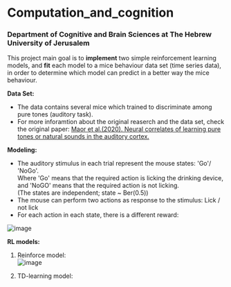 # Computation_and_cognition
### Department of Cognitive and Brain Sciences at The Hebrew University of Jerusalem
This project main goal is to **implement** two simple reinforcement learning models, and **fit** each model to a mice behaviour data set (time series data), in order to determine which model can predict in a better way the mice behaviour.

**Data Set:**  
- The data contains several mice which trained to discriminate among pure tones (auditory task).
- For more inforamtion about the original reaserch and the data set, check the original paper: [Maor et al.(2020). Neural correlates of learning pure tones or natural sounds in the auditory cortex.](https://www.frontiersin.org/articles/10.3389/fncir.2019.00082/full)  

**Modeling:**
- The auditory stimulus in each trial represent the mouse states: 'Go'/ 'NoGo'.  
Where 'Go' means that the required action is licking the drinking device, and 'NoGO' means that the required action is not licking.  
(The states are independent; state ~ Ber(0.5))
 - The mouse can perform two actions as response to the stimulus: Lick / not lick
- For each action in each state, there is a different reward:  
  
![image](https://user-images.githubusercontent.com/83977654/128905279-f74cd744-b963-4b08-8a32-d5e8834bb61a.png)  

  
**RL models:**
1) Reinforce model:  
![image](https://user-images.githubusercontent.com/83977654/128905104-8749e3be-33b9-41a1-8297-7598f4aac301.png)

2) TD-learning model:  



